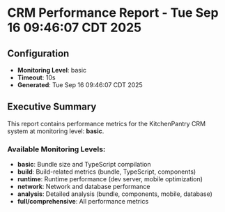 # CRM Performance Report - Tue Sep 16 09:46:07 CDT 2025

## Configuration
- **Monitoring Level**: basic
- **Timeout**: 10s
- **Generated**: Tue Sep 16 09:46:07 CDT 2025

## Executive Summary
This report contains performance metrics for the KitchenPantry CRM system at monitoring level: **basic**.

### Available Monitoring Levels:
- **basic**: Bundle size and TypeScript compilation
- **build**: Build-related metrics (bundle, TypeScript, components)
- **runtime**: Runtime performance (dev server, mobile optimization)
- **network**: Network and database performance
- **analysis**: Detailed analysis (bundle, components, mobile, database)
- **full/comprehensive**: All performance metrics

